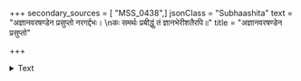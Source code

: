 +++
secondary_sources = [ "MSS_0438",]
jsonClass = "Subhaashita"
text = "अज्ञानवरषण्डेन प्रसुप्तो नरगर्द्दभः।  \nकः समर्थः प्रबीद्धुं तं ज्ञानभेरीशतैरपि॥"
title = "अज्ञानवरषण्डेन प्रसुप्तो"

+++

<details><summary>Text</summary>

अज्ञानवरषण्डेन प्रसुप्तो नरगर्द्दभः।  
कः समर्थः प्रबीद्धुं तं ज्ञानभेरीशतैरपि॥
</details>
